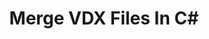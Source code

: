 ---
############################# Static ############################
layout: "autogen"
draft: false
path: "merger/net/vdx/"
otherformats: BMP CSV DOC DOCM DOCX DOT DOTM DOTX EPUB HTML MHT MHTML ODP ODS ODT OTP OTT PDF PNG POTM POTX PPS PPSM PPSX PPT PPTM PPTX PS RTF TEX TIF TIFF TSV TXT VSDM VSDX VSSM VSSX VSTM VSTX VSX VTX XLAM XLS XLSB XLSM XLSX XLT XLTM XLTX XPS

############################# Head ############################
head_title: "Merge VDX Files in C# | VDX Merger"
head_description: "Merge multiple VDX files into a single file using C#/.NET merger API. Merge specific pages or page ranges from various documents to a single document."

############################# Header ############################
title: "Merge VDX Files In C#"
description: "Merge multiple VDX files into a single file using C# merger API. Merge selected pages or page ranges from various source documents into a single resultant document."

############################# SubMenu ############################
submenu:
    enable: true

############################# About ############################
about:
    enable: true
    title: "About GroupDocs.Merger for .NET API"
    content: |
        [GroupDocs.Merger for .NET](https://products.groupdocs.com/merger/net) offers a simple solution to safely merge & split between a wide range of document formats including PDF, Microsoft Office (Word, Excel, PowerPoint, OneNote), OpenDocument, HTML, images and many others within .NET applications. By adding just a few lines of the code, perform several document operations such as move, remove, rotate, swap, extract or change the orientation of pages within the documents. The documents merging API also supports previewing document pages as an image to analyse the document structure, formatting and content on the page.
        
        GroupDocs.Merger APIs are well supported on all major operating systems and platforms including .NET Framework, .NET Standard, .NET Core, Mono and Xamarin.

############################# Steps ############################
steps:
    enable: true
    title_left: "How to Merge Multiple VDX Files"
    content_left: |
        [GroupDocs.Merger](https://products.groupdocs.com/merger/net) makes it easy for .NET developers to merge two or more VDX files within their applications by implementing a few easy steps.

        *   Create new instance of <mark>**Merger**</mark> class and pass source document path as a constructor parameter.
        *   Call <mark>**Join**</mark> method of <mark>**Merger**</mark> class instance and pass second source document path.
        *   Call <mark>**Save**</mark> method of <mark>**Merger**</mark> class instance to save the merged document.
        
    title_right: "System Requirements"
    content_right: |
        GroupDocs.Merger for .NET APIs are supported on all major platforms and operating systems. Before executing the code below, please make sure that you have the following prerequisites installed on your system.

        *   Operating Systems: Microsoft Windows, Linux, MacOS
        *   Development Environments: Visual Studio, Xamarin, MonoDevelop
        *   Frameworks: .NET Framework, .NET Standard, .NET Core, Mono
        *   Download the latest version of GroupDocs.Merger for .NET from [Nuget](https://www.nuget.org/packages/GroupDocs.Merger)
        
    code: |
        ```cs
        // Merge VDX files using GroupDocs.Merger API
        // Instantiate Merger with input VDX document
        using (Merger merger = new Merger("input1.vdx"))
          {
            // Call Join method of Merger class instance and pass second source document path
            merger.Join("input2.vdx");
            
            // Call Save method of Merger class instance to save merged document
            merger.Save("merged-file.vdx");
          }
        ```


demos:
    enable: true
        

about_formats:
    enable: true


more_formats:
    enable: true


back_to_top:
    enable: true
---